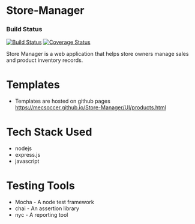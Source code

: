 # Store-Manager

### Build Status

[![Build Status](https://travis-ci.com/mecsoccer/Store-Manager.svg?branch=develop)](https://travis-ci.com/mecsoccer/Store-Manager)
[![Coverage Status](https://coveralls.io/repos/github/mecsoccer/Store-Manager/badge.svg?branch=master)](https://coveralls.io/github/mecsoccer/Store-Manager?branch=master)

Store Manager is a web application that helps store owners manage sales and product inventory records.

# Templates

* Templates are hosted on github pages https://mecsoccer.github.io/Store-Manager/UI/products.html

# Tech Stack Used

* nodejs
* express.js
* javascript

# Testing Tools

* Mocha - A node test framework
* chai - An assertion library
* nyc - A reporting tool
